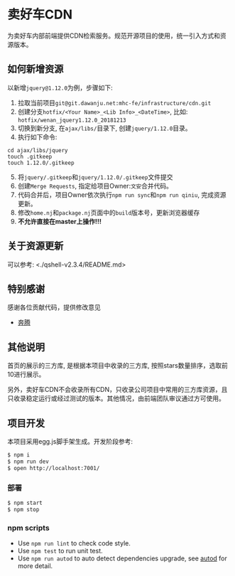 #   卖好车CDN
为卖好车内部前端提供CDN检索服务。规范开源项目的使用，统一引入方式和资源版本。

##  如何新增资源

以新增`jquery@1.12.0`为例，步骤如下:
1. 拉取当前项目`git@git.dawanju.net:mhc-fe/infrastructure/cdn.git`
2. 创建分支`hotfix/<Your Name>_<Lib Info>_<DateTime>`, 比如: `hotfix/wenan_jquery1.12.0_20181213`
3. 切换到新分支, 在`ajax/libs/`目录下, 创建`jquery/1.12.0`目录。
4. 执行如下命令:

```
cd ajax/libs/jquery
touch .gitkeep
touch 1.12.0/.gitkeep
```
5. 将`jquery/.gitkeep`和`jquery/1.12.0/.gitkeep`文件提交
6. 创建`Merge Requests`, 指定给项目Owner:`文安`合并代码。
7. 代码合并后，项目Owner依次执行`npm run sync`和`npm run qiniu`, 完成资源更新。
8. 修改`home.nj`和`package.nj`页面中的`build`版本号，更新浏览器缓存
9. **不允许直接在master上操作!!!**

##  关于资源更新
可以参考: <./qshell-v2.3.4/README.md>

##  特别感谢
感谢各位贡献代码，提供修改意见
*   [奔腾](https://git.dawanju.net/benteng)

##  其他说明

首页的展示的三方库, 是根据本项目中收录的三方库, 按照stars数量排序，选取前10进行展示。

另外，卖好车CDN不会收录所有CDN，只收录公司项目中常用的三方库资源，且只收录稳定运行或经过测试的版本。其他情况，由前端团队审议通过方可使用。



##  项目开发

本项目采用egg.js脚手架生成。开发阶段参考:

```bash
$ npm i
$ npm run dev
$ open http://localhost:7001/
```

### 部署

```bash
$ npm start
$ npm stop
```

### npm scripts

- Use `npm run lint` to check code style.
- Use `npm test` to run unit test.
- Use `npm run autod` to auto detect dependencies upgrade, see [autod](https://www.npmjs.com/package/autod) for more detail.

